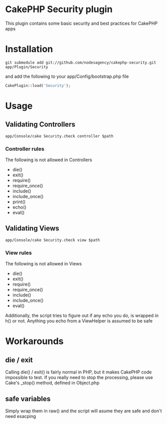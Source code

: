 # CakePHP Security plugin

This plugin contains some basic security and best practices for CakePHP apps

# Installation

```git
git submodule add git://github.com/nodesagency/cakephp-security.git app/Plugin/Security
```

and add the following to your app/Config/bootstrap.php file
```php
CakePlugin::load('Security');
```

# Usage

## Validating Controllers 

```
app/Console/cake Security.check controller $path
```

### Controller rules

The following is not allowed in Controllers

* die()
* exit()
* require()
* require_once()
* include()
* include_once()
* print()
* echo()
* eval()

## Validating Views

```
app/Console/cake Security.check view $path
```

### View rules

The following is not allowed in Views

* die()
* exit()
* require()
* require_once()
* include()
* include_once()
* eval()

Additionally, the script tries to figure out if any echo you do, is wrapped in h() or not.
Anything you echo from a ViewHelper is assumed to be safe

# Workarounds

## die / exit

Calling die() / exit() is fairly normal in PHP, but it makes CakePHP code impossible to test.
If you really need to stop the processing, please use Cake's _stop() method, defined in Object.php

## safe variables

Simply wrap them in raw() and the script will asume they are safe and don't need esacping